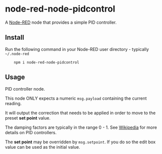 node-red-node-pidcontrol
========================

A <a href="http://nodered.org" target="_new">Node-RED</a> node that provides a simple PID controller.

Install
-------

Run the following command in your Node-RED user directory - typically `~/.node-red`

        npm i node-red-node-pidcontrol


Usage
-----

PID controller node.

This node ONLY expects a numeric `msg.payload` containing the current reading.

It will output the correction that needs to be applied in order to move to the preset **set point** value.

The damping factors are typically in the range 0 - 1.
See <a href="https://en.wikipedia.org/wiki/PID_controller" target="_new">Wikipedia</a> for more details on PID controllers.

The **set point** may be overridden by `msg.setpoint`. If you do so the edit box value can be used as the initial value.

